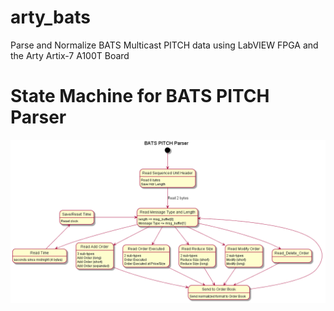 # arty_bats
Parse and Normalize BATS Multicast PITCH data using LabVIEW FPGA and the Arty Artix-7 A100T Board

# State Machine for BATS PITCH Parser
![BATS PITCH Parser](BATS_PITCH_Parser.png)